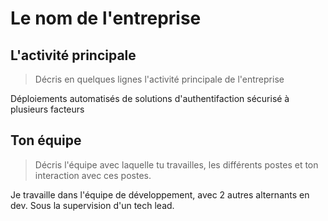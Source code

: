 # Le nom de l'entreprise

## L'activité principale

> Décris en quelques lignes l'activité principale de l'entreprise

Déploiements automatisés de solutions d'authentifaction sécurisé à plusieurs facteurs

## Ton équipe

> Décris l'équipe avec laquelle tu travailles, les différents postes et ton interaction avec ces postes.

Je travaille dans l'équipe de développement, avec 2 autres alternants en dev. Sous la supervision d'un tech lead.
